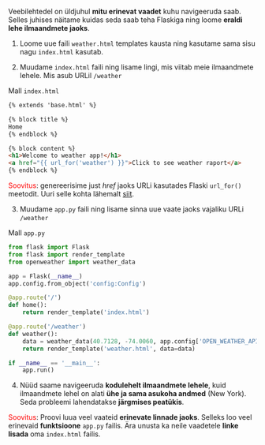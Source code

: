 Veebilehtedel on üldjuhul **mitu erinevat vaadet** kuhu navigeeruda saab. Selles juhises näitame kuidas seda saab teha Flaskiga ning loome **eraldi lehe ilmaandmete jaoks**. 

1. Loome uue faili `weather.html` templates kausta ning kasutame sama sisu nagu `index.html` kasutab.

2. Muudame `index.html` faili ning lisame lingi, mis viitab meie ilmaandmete lehele. Mis asub URLil `/weather`

Mall `index.html`
```html
{% extends 'base.html' %}

{% block title %}
Home
{% endblock %}

{% block content %}
<h1>Welcome to weather app!</h1>
<a href="{{ url_for('weather') }}">Click to see weather raport</a>
{% endblock %}
```

<span style="color: red">Soovitus</span>: genereerisime just _href_ jaoks URLi kasutades Flaski `url_for()` meetodit. Uuri selle kohta lähemalt [siit](https://www.geeksforgeeks.org/flask-url-helper-function-flask-url_for/).

3. Muudame `app.py` faili ning lisame sinna uue vaate jaoks vajaliku URLi `/weather`

Mall `app.py`
```python
from flask import Flask
from flask import render_template
from openweather import weather_data

app = Flask(__name__)
app.config.from_object('config:Config')

@app.route('/')
def home():  
    return render_template('index.html')

@app.route('/weather')
def weather():
    data = weather_data(40.7128, -74.0060, app.config['OPEN_WEATHER_API_KEY'])
    return render_template('weather.html', data=data)

if __name__ == '__main__':
    app.run()
```

4. Nüüd saame navigeeruda **kodulehelt ilmaandmete lehele**, kuid ilmaandmete lehel on alati **ühe ja sama asukoha andmed** (New York). Seda probleemi lahendatakse **järgmises peatükis**.

<span style="color: red">Soovitus</span>: Proovi luua veel vaateid **erinevate linnade jaoks**. Selleks loo veel erinevaid **funktsioone** `app.py` failis. Ära unusta ka neile vaadetele **linke lisada** oma `index.html` failis.
